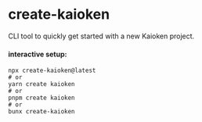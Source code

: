 # create-kaioken

CLI tool to quickly get started with a new Kaioken project.

#### interactive setup:

```
npx create-kaioken@latest
# or
yarn create kaioken
# or
pnpm create kaioken
# or
bunx create-kaioken
```
